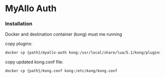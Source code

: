 # MyAllo Auth


### Installation

Docker and destination container (kong) must me running

copy plugins: 
```sh
docker cp {path}/myallo-auth kong:/usr/local/share/lua/5.1/kong/plugins
```

copy updated kong.conf file: 
```sh
docker cp {path}/kong.conf kong:/etc/kong/kong.conf
```
